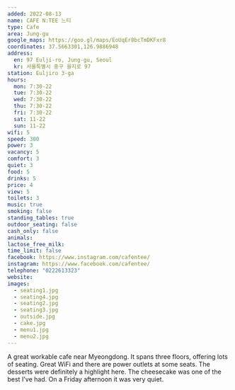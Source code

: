 ```yaml
---
added: 2022-08-13
name: CAFE N:TEE 느티
type: Cafe
area: Jung-gu
google_maps: https://goo.gl/maps/EoUqEr8bcTmDKFxr8
coordinates: 37.5663301,126.9886948
address:
  en: 97 Eulji-ro, Jung-gu, Seoul
  kr: 서울특별시 중구 을지로 97
station: Euljiro 3-ga
hours:
  mon: 7:30-22
  tue: 7:30-22
  wed: 7:30-22
  thu: 7:30-22
  fri: 7:30-22
  sat: 11-22
  sun: 11-22
wifi: 5
speed: 300
power: 3
vacancy: 5
comfort: 3
quiet: 3
food: 5
drinks: 5
price: 4
view: 5
toilets: 3
music: true
smoking: false
standing_tables: true
outdoor_seating: false
cash_only: false
animals: 
lactose_free_milk: 
time_limit: false
facebook: https://www.instagram.com/cafentee/
instagram: https://www.facebook.com/cafentee/
telephone: "0222613323"
website: 
images:
  - seating1.jpg
  - seating4.jpg
  - seating2.jpg
  - seating3.jpg
  - outside.jpg
  - cake.jpg
  - menu1.jpg
  - menu2.jpg
---
```


A great workable cafe near Myeongdong. It spans three floors, offering lots of seating. Great WiFi and there are power outlets at some seats. The desserts were definitely a highlight here. The cheesecake was one of the best I've had. On a Friday afternoon it was very quiet.